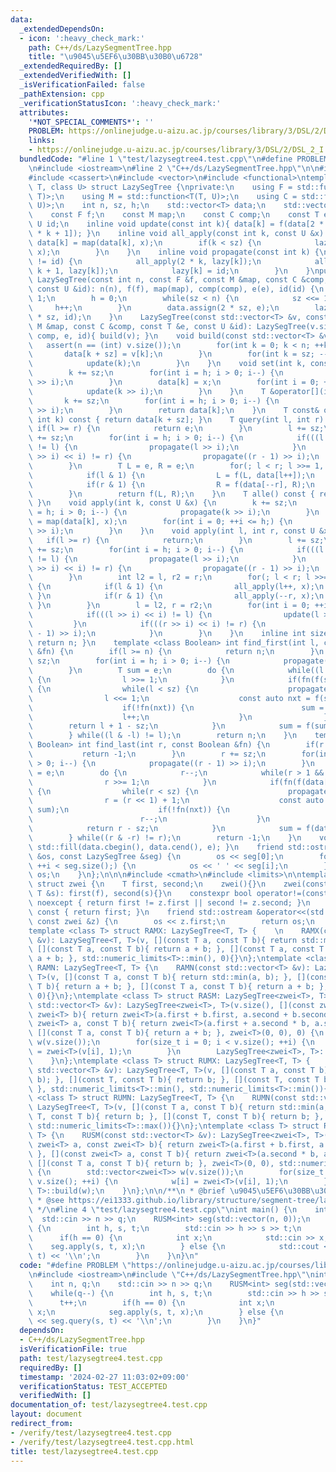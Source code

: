 ```yaml
---
data:
  _extendedDependsOn:
  - icon: ':heavy_check_mark:'
    path: C++/ds/LazySegmentTree.hpp
    title: "\u9045\u5EF6\u30BB\u30B0\u6728"
  _extendedRequiredBy: []
  _extendedVerifiedWith: []
  _isVerificationFailed: false
  _pathExtension: cpp
  _verificationStatusIcon: ':heavy_check_mark:'
  attributes:
    '*NOT_SPECIAL_COMMENTS*': ''
    PROBLEM: https://onlinejudge.u-aizu.ac.jp/courses/library/3/DSL/2/DSL_2_I
    links:
    - https://onlinejudge.u-aizu.ac.jp/courses/library/3/DSL/2/DSL_2_I
  bundledCode: "#line 1 \"test/lazysegtree4.test.cpp\"\n#define PROBLEM \"https://onlinejudge.u-aizu.ac.jp/courses/library/3/DSL/2/DSL_2_I\"\
    \n#include <iostream>\n#line 2 \"C++/ds/LazySegmentTree.hpp\"\n\n#include <ostream>\n\
    #include <cassert>\n#include <vector>\n#include <functional>\ntemplate <class\
    \ T, class U> struct LazySegTree {\nprivate:\n    using F = std::function<T(T,\
    \ T)>;\n    using M = std::function<T(T, U)>;\n    using C = std::function<U(U,\
    \ U)>;\n    int n, sz, h;\n    std::vector<T> data;\n    std::vector<U> lazy;\n\
    \    const F f;\n    const M map;\n    const C comp;\n    const T e;\n    const\
    \ U id;\n    inline void update(const int k){ data[k] = f(data[2 * k], data[2\
    \ * k + 1]); }\n    inline void all_apply(const int k, const U &x) {\n       \
    \ data[k] = map(data[k], x);\n        if(k < sz) {\n            lazy[k] = comp(lazy[k],\
    \ x);\n        }\n    }\n    inline void propagate(const int k) {\n        if(lazy[k]\
    \ != id) {\n            all_apply(2 * k, lazy[k]);\n            all_apply(2 *\
    \ k + 1, lazy[k]);\n            lazy[k] = id;\n        }\n    }\npublic:\n   \
    \ LazySegTree(const int n, const F &f, const M &map, const C &comp, const T &e,\
    \ const U &id): n(n), f(f), map(map), comp(comp), e(e), id(id) {\n        sz =\
    \ 1;\n        h = 0;\n        while(sz < n) {\n            sz <<= 1;\n       \
    \     h++;\n        }\n        data.assign(2 * sz, e);\n        lazy.assign(2\
    \ * sz, id);\n    }\n    LazySegTree(const std::vector<T> &v, const F &f, const\
    \ M &map, const C &comp, const T &e, const U &id): LazySegTree(v.size(), f, map,\
    \ comp, e, id){ build(v); }\n    void build(const std::vector<T> &v) {\n     \
    \   assert(n == (int) v.size());\n        for(int k = 0; k < n; ++k) {\n     \
    \       data[k + sz] = v[k];\n        }\n        for(int k = sz; --k > 0;) {\n\
    \            update(k);\n        }\n    }\n    void set(int k, const T &x) {\n\
    \        k += sz;\n        for(int i = h; i > 0; i--) {\n            propagate(k\
    \ >> i);\n        }\n        data[k] = x;\n        for(int i = 0; ++i <= h;) {\n\
    \            update(k >> i);\n        }\n    }\n    T &operator[](int k) {\n \
    \       k += sz;\n        for(int i = h; i > 0; i--) {\n            propagate(k\
    \ >> i);\n        }\n        return data[k];\n    }\n    T const& operator[](const\
    \ int k) const { return data[k + sz]; }\n    T query(int l, int r) {\n       \
    \ if(l >= r) {\n            return e;\n        }\n        l += sz;\n        r\
    \ += sz;\n        for(int i = h; i > 0; i--) {\n            if(((l >> i) << i)\
    \ != l) {\n                propagate(l >> i);\n            }\n            if(((r\
    \ >> i) << i) != r) {\n                propagate((r - 1) >> i);\n            }\n\
    \        }\n        T L = e, R = e;\n        for(; l < r; l >>= 1, r >>= 1) {\n\
    \            if(l & 1) {\n                L = f(L, data[l++]);\n            }\n\
    \            if(r & 1) {\n                R = f(data[--r], R);\n            }\n\
    \        }\n        return f(L, R);\n    }\n    T alle() const { return data[1];\
    \ }\n    void apply(int k, const U &x) {\n        k += sz;\n        for(int i\
    \ = h; i > 0; i--) {\n            propagate(k >> i);\n        }\n        data[k]\
    \ = map(data[k], x);\n        for(int i = 0; ++i <= h;) {\n            update(k\
    \ >> i);\n        }\n    }\n    void apply(int l, int r, const U &x) {\n     \
    \   if(l >= r) {\n            return;\n        }\n        l += sz;\n        r\
    \ += sz;\n        for(int i = h; i > 0; i--) {\n            if(((l >> i) << i)\
    \ != l) {\n                propagate(l >> i);\n            }\n            if(((r\
    \ >> i) << i) != r) {\n                propagate((r - 1) >> i);\n            }\n\
    \        }\n        int l2 = l, r2 = r;\n        for(; l < r; l >>= 1, r >>= 1)\
    \ {\n            if(l & 1) {\n                all_apply(l++, x);\n           \
    \ }\n            if(r & 1) {\n                all_apply(--r, x);\n           \
    \ }\n        }\n        l = l2, r = r2;\n        for(int i = 0; ++i <= h;) {\n\
    \            if(((l >> i) << i) != l) {\n                update(l >> i);\n   \
    \         }\n            if(((r >> i) << i) != r) {\n                update((r\
    \ - 1) >> i);\n            }\n        }\n    }\n    inline int size() const {\
    \ return n; }\n    template <class Boolean> int find_first(int l, const Boolean\
    \ &fn) {\n        if(l >= n) {\n            return n;\n        }\n        l +=\
    \ sz;\n        for(int i = h; i > 0; i--) {\n            propagate(l >> i);\n\
    \        }\n        T sum = e;\n        do {\n            while((l & 1) == 0)\
    \ {\n                l >>= 1;\n            }\n            if(fn(f(sum, data[l])))\
    \ {\n                while(l < sz) {\n                    propagate(l);\n    \
    \                l <<= 1;\n                    const auto nxt = f(sum, data[l]);\n\
    \                    if(!fn(nxt)) {\n                        sum = nxt;\n    \
    \                    l++;\n                    }\n                }\n        \
    \        return l + 1 - sz;\n            }\n            sum = f(sum, data[l++]);\n\
    \        } while((l & -l) != l);\n        return n;\n    }\n    template <class\
    \ Boolean> int find_last(int r, const Boolean &fn) {\n        if(r <= 0) {\n \
    \           return -1;\n        }\n        r += sz;\n        for(int i = h; i\
    \ > 0; i--) {\n            propagate((r - 1) >> i);\n        }\n        T sum\
    \ = e;\n        do {\n            r--;\n            while(r > 1 && r & 1) {\n\
    \                r >>= 1;\n            }\n            if(fn(f(data[r], sum)))\
    \ {\n                while(r < sz) {\n                    propagate(r);\n    \
    \                r = (r << 1) + 1;\n                    const auto nxt = f(data[r],\
    \ sum);\n                    if(!fn(nxt)) {\n                        sum = nxt;\n\
    \                        r--;\n                    }\n                }\n    \
    \            return r - sz;\n            }\n            sum = f(data[r], sum);\n\
    \        } while((r & -r) != r);\n        return -1;\n    }\n    void clear(){\
    \ std::fill(data.cbegin(), data.cend(), e); }\n    friend std::ostream &operator<<(std::ostream\
    \ &os, const LazySegTree &seg) {\n        os << seg[0];\n        for(int i = 0;\
    \ ++i < seg.size();) {\n            os << ' ' << seg[i];\n        }\n        return\
    \ os;\n    }\n};\n\n\n#include <cmath>\n#include <limits>\n\ntemplate <class T>\
    \ struct zwei {\n    T first, second;\n    zwei(){}\n    zwei(const T &f, const\
    \ T &s): first(f), second(s){}\n    constexpr bool operator!=(const zwei<T> &z)\
    \ noexcept { return first != z.first || second != z.second; }\n    operator T()\
    \ const { return first; }\n    friend std::ostream &operator<<(std::ostream &os,\
    \ const zwei &z) {\n        os << z.first;\n        return os;\n    }\n};\n\n\
    template <class T> struct RAMX: LazySegTree<T, T> {    \n    RAMX(const std::vector<T>\
    \ &v): LazySegTree<T, T>(v, [](const T a, const T b){ return std::max(a, b); },\
    \ [](const T a, const T b){ return a + b; }, [](const T a, const T b){ return\
    \ a + b; }, std::numeric_limits<T>::min(), 0){}\n};\ntemplate <class T> struct\
    \ RAMN: LazySegTree<T, T> {\n    RAMN(const std::vector<T> &v): LazySegTree<T,\
    \ T>(v, [](const T a, const T b){ return std::min(a, b); }, [](const T a, const\
    \ T b){ return a + b; }, [](const T a, const T b){ return a + b; }, std::numeric_limits<T>::max(),\
    \ 0){}\n};\ntemplate <class T> struct RASM: LazySegTree<zwei<T>, T> {\n    RASM(const\
    \ std::vector<T> &v): LazySegTree<zwei<T>, T>(v.size(), [](const zwei<T> a, const\
    \ zwei<T> b){ return zwei<T>(a.first + b.first, a.second + b.second); }, [](const\
    \ zwei<T> a, const T b){ return zwei<T>(a.first + a.second * b, a.second); },\
    \ [](const T a, const T b){ return a + b; }, zwei<T>(0, 0), 0) {\n        std::vector<zwei<T>>\
    \ w(v.size());\n        for(size_t i = 0; i < v.size(); ++i) {\n            w[i]\
    \ = zwei<T>(v[i], 1);\n        }\n        LazySegTree<zwei<T>, T>::build(w);\n\
    \    }\n};\ntemplate <class T> struct RUMX: LazySegTree<T, T> {    \n    RUMX(const\
    \ std::vector<T> &v): LazySegTree<T, T>(v, [](const T a, const T b){ return std::max(a,\
    \ b); }, [](const T, const T b){ return b; }, [](const T, const T b){ return b;\
    \ }, std::numeric_limits<T>::min(), std::numeric_limits<T>::min()){}\n};\ntemplate\
    \ <class T> struct RUMN: LazySegTree<T, T> {\n    RUMN(const std::vector<T> &v):\
    \ LazySegTree<T, T>(v, [](const T a, const T b){ return std::min(a, b); }, [](const\
    \ T, const T b){ return b; }, [](const T, const T b){ return b; }, std::numeric_limits<T>::max(),\
    \ std::numeric_limits<T>::max()){}\n};\ntemplate <class T> struct RUSM: LazySegTree<zwei<T>,\
    \ T> {\n    RUSM(const std::vector<T> &v): LazySegTree<zwei<T>, T>(v.size(), [](const\
    \ zwei<T> a, const zwei<T> b){ return zwei<T>(a.first + b.first, a.second + b.second);\
    \ }, [](const zwei<T> a, const T b){ return zwei<T>(a.second * b, a.second); },\
    \ [](const T a, const T b){ return b; }, zwei<T>(0, 0), std::numeric_limits<T>::min())\
    \ {\n        std::vector<zwei<T>> w(v.size());\n        for(size_t i = 0; i <\
    \ v.size(); ++i) {\n            w[i] = zwei<T>(v[i], 1);\n        }\n        LazySegTree<zwei<T>,\
    \ T>::build(w);\n    }\n};\n\n/**\n * @brief \u9045\u5EF6\u30BB\u30B0\u6728\n\
    \ * @see https://ei1333.github.io/library/structure/segment-tree/lazy-segment-tree.hpp\n\
    \ */\n#line 4 \"test/lazysegtree4.test.cpp\"\nint main() {\n    int n, q;\n  \
    \  std::cin >> n >> q;\n    RUSM<int> seg(std::vector(n, 0));\n    while(q--)\
    \ {\n        int h, s, t;\n        std::cin >> h >> s >> t;\n        t++;\n  \
    \      if(h == 0) {\n            int x;\n            std::cin >> x;\n        \
    \    seg.apply(s, t, x);\n        } else {\n            std::cout << seg.query(s,\
    \ t) << '\\n';\n        }\n    }\n}\n"
  code: "#define PROBLEM \"https://onlinejudge.u-aizu.ac.jp/courses/library/3/DSL/2/DSL_2_I\"\
    \n#include <iostream>\n#include \"C++/ds/LazySegmentTree.hpp\"\nint main() {\n\
    \    int n, q;\n    std::cin >> n >> q;\n    RUSM<int> seg(std::vector(n, 0));\n\
    \    while(q--) {\n        int h, s, t;\n        std::cin >> h >> s >> t;\n  \
    \      t++;\n        if(h == 0) {\n            int x;\n            std::cin >>\
    \ x;\n            seg.apply(s, t, x);\n        } else {\n            std::cout\
    \ << seg.query(s, t) << '\\n';\n        }\n    }\n}"
  dependsOn:
  - C++/ds/LazySegmentTree.hpp
  isVerificationFile: true
  path: test/lazysegtree4.test.cpp
  requiredBy: []
  timestamp: '2024-02-27 11:03:02+09:00'
  verificationStatus: TEST_ACCEPTED
  verifiedWith: []
documentation_of: test/lazysegtree4.test.cpp
layout: document
redirect_from:
- /verify/test/lazysegtree4.test.cpp
- /verify/test/lazysegtree4.test.cpp.html
title: test/lazysegtree4.test.cpp
---
```

